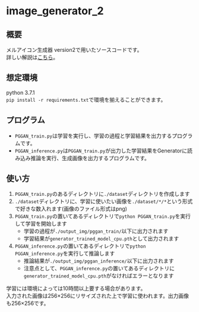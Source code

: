# image_generator_2
## 概要
メルアイコン生成器 version2で用いたソースコードです。  
詳しい解説は<a href="">こちら</a>。

## 想定環境
python 3.7.1  
`pip install -r requirements.txt`で環境を揃えることができます。 

## プログラム
* `PGGAN_train.py`は学習を実行し、学習の過程と学習結果を出力するプログラムです。  
* `PGGAN_inference.py`は`PGGAN_train.py`が出力した学習結果をGeneratorに読み込み推論を実行、生成画像を出力するプログラムです。 

## 使い方
1. `PGGAN_train.py`のあるディレクトリに`./dataset`ディレクトリを作成します
1. `./dataset`ディレクトリに、学習に使いたい画像を`./dataset/*/*`という形式で好きな数入れます(画像のファイル形式はpng)
1. `PGGAN_train.py`の置いてあるディレクトリで`python PGGAN_train.py`を実行して学習を開始します
	* 学習の過程が`./output_img/pggan_train/`以下に出力されます
	* 学習結果が`generator_trained_model_cpu.pth`として出力されます
1. `PGGAN_inference.py`の置いてあるディレクトリで`python PGGAN_inference.py`を実行して推論します
	* 推論結果が`./output_img/pggan_inference/`以下に出力されます
	* 注意点として、`PGGAN_inference.py`の置いてあるディレクトリに`generator_trained_model_cpu.pth`がなければエラーとなります

学習には環境によっては10時間以上要する場合があります。    
入力された画像は256×256にリサイズされた上で学習に使われます。出力画像も256×256です。 
